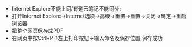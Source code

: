 
- Internet Explore不能上网/有道云笔记不能同步:
- 
	打开Internet Explore->Internet选项->高级->重置->重置->关闭->确定->重启浏览器
- 把整个网页保存成PDF
- 
	在网页中按Ctrl+P->左上打印按钮->输入命名及保存位置,保存成功